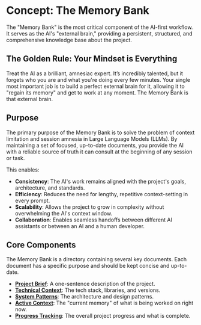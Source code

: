 # Concept: The Memory Bank

The "Memory Bank" is the most critical component of the AI-first workflow. It serves as the AI's "external brain," providing a persistent, structured, and
comprehensive knowledge base about the project.

## The Golden Rule: Your Mindset is Everything

Treat the AI as a brilliant, amnesiac expert. It’s incredibly talented, but it forgets who you are and what you're doing every few minutes.
Your single most important job is to build a perfect external brain for it, allowing it to "regain its memory" and get to work at any moment.
The Memory Bank is that external brain.

## Purpose

The primary purpose of the Memory Bank is to solve the problem of context limitation and session amnesia in Large Language Models (LLMs).
By maintaining a set of focused, up-to-date documents, you provide the AI with a reliable source of truth it can consult at the beginning of any session
or task.

This enables:

- **Consistency**: The AI's work remains aligned with the project's goals, architecture, and standards.
- **Efficiency**: Reduces the need for lengthy, repetitive context-setting in every prompt.
- **Scalability**: Allows the project to grow in complexity without overwhelming the AI's context window.
- **Collaboration**: Enables seamless handoffs between different AI assistants or between an AI and a human developer.

## Core Components

The Memory Bank is a directory containing several key documents. Each document has a specific purpose and should be kept concise and up-to-date.

- **[Project Brief](./project-brief.md)**: A one-sentence description of the project.
- **[Technical Context](./technical-context.md)**: The tech stack, libraries, and versions.
- **[System Patterns](./system-patterns.md)**: The architecture and design patterns.
- **[Active Context](./active-context.md)**: The "current memory" of what is being worked on right now.
- **[Progress Tracking](./progress-tracking.md)**: The overall project progress and what is complete.
